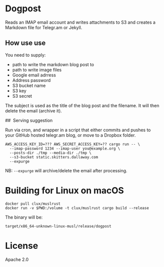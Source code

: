 # Dogpost

Reads an IMAP email account and writes attachments to S3 and creates a Markdown file for Telegr.am or Jekyll.

## How use use

You need to supply:

- path to write the markdown blog post to
- path to write image files
- Google email adrress
- Address password
- S3 bucket name
- S3 key
- S3 secret

The subject is used as the title of the blog post and the filename. It will then delete the email (archive it).

##  Serving suggestion

Run via cron, and wrapper in a script that either commits and pushes to your GitHub hosted telegr.am blog, or move to a Dropbox folder.

```
AWS_ACCESS_KEY_ID=??? AWS_SECRET_ACCESS_KEY=?? cargo run -- \
  --imap-password 1234 --imap-user you@example.org \
  --posts-dir ./tmp --media-dir ./tmp \
  --s3-bucket static.skitters.dallaway.com
  --expurge
```

NB: `--expurge` will archive/delete the email after processing.


# Building for Linux on macOS

```
docker pull clux/muslrust
docker run -v $PWD:/volume -t clux/muslrust cargo build --release
```

The binary will be:

```
target/x86_64-unknown-linux-musl/release/dogpost
```

# License

Apache 2.0

